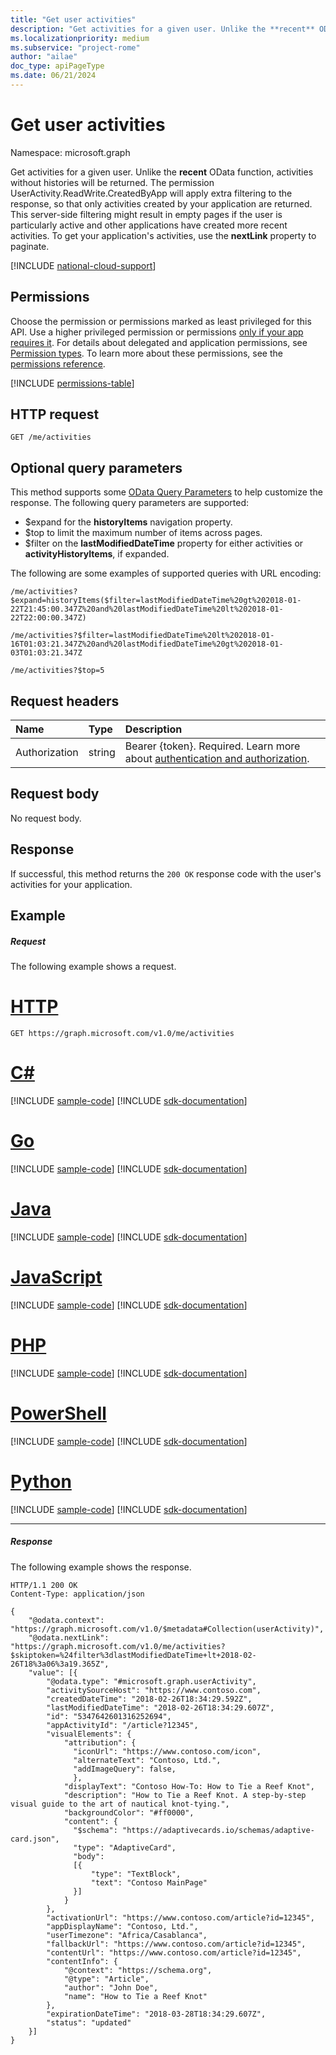 ```yaml
---
title: "Get user activities"
description: "Get activities for a given user. Unlike the **recent** OData function, activities without histories will be returned. The permission UserActivity.ReadWrite.CreatedByApp will apply extra filtering to the response, so that only activities created by your application are returned. This server-side filtering might result in empty pages if the user is particularly active and other applications have created more recent activities. To get your application's activities, use the **nextLink** property to paginate."
ms.localizationpriority: medium
ms.subservice: "project-rome"
author: "ailae"
doc_type: apiPageType
ms.date: 06/21/2024
---
```


# Get user activities

Namespace: microsoft.graph

Get activities for a given user. Unlike the **recent** OData function, activities without histories will be returned. The permission UserActivity.ReadWrite.CreatedByApp will apply extra filtering to the response, so that only activities created by your application are returned. This server-side filtering might result in empty pages if the user is particularly active and other applications have created more recent activities. To get your application's activities, use the **nextLink** property to paginate.

[!INCLUDE [national-cloud-support](../../includes/global-only.md)]

## Permissions

Choose the permission or permissions marked as least privileged for this API. Use a higher privileged permission or permissions [only if your app requires it](/graph/permissions-overview#best-practices-for-using-microsoft-graph-permissions). For details about delegated and application permissions, see [Permission types](/graph/permissions-overview#permission-types). To learn more about these permissions, see the [permissions reference](/graph/permissions-reference).

<!-- { "blockType": "permissions", "name": "projectrome_get_activities" } -->
[!INCLUDE [permissions-table](../includes/permissions/projectrome-get-activities-permissions.md)]

## HTTP request

<!-- { "blockType": "ignored" } -->

```http
GET /me/activities
```

## Optional query parameters

This method supports some [OData Query Parameters](/graph/query-parameters) to help customize the response. The following query parameters are supported:

- $expand for the **historyItems** navigation property.
- $top to limit the maximum number of items across pages.
- $filter on the **lastModifiedDateTime** property for either activities or **activityHistoryItems**, if expanded.

The following are some examples of supported queries with URL encoding:

```
/me/activities?$expand=historyItems($filter=lastModifiedDateTime%20gt%202018-01-22T21:45:00.347Z%20and%20lastModifiedDateTime%20lt%202018-01-22T22:00:00.347Z)

/me/activities?$filter=lastModifiedDateTime%20lt%202018-01-16T01:03:21.347Z%20and%20lastModifiedDateTime%20gt%202018-01-03T01:03:21.347Z

/me/activities?$top=5
```

## Request headers

|Name | Type | Description|
|:----|:-----|:-----------|
|Authorization | string |Bearer {token}. Required. Learn more about [authentication and authorization](/graph/auth/auth-concepts).|

## Request body

No request body.

## Response

If successful, this method returns the `200 OK` response code with the user's activities for your application.

## Example

##### Request

The following example shows a request.

# [HTTP](#tab/http)
<!-- {
  "blockType": "request",
  "name": "get_activities"
}-->

```msgraph-interactive
GET https://graph.microsoft.com/v1.0/me/activities
```

# [C#](#tab/csharp)
[!INCLUDE [sample-code](../includes/snippets/csharp/get-activities-csharp-snippets.md)]
[!INCLUDE [sdk-documentation](../includes/snippets/snippets-sdk-documentation-link.md)]

# [Go](#tab/go)
[!INCLUDE [sample-code](../includes/snippets/go/get-activities-go-snippets.md)]
[!INCLUDE [sdk-documentation](../includes/snippets/snippets-sdk-documentation-link.md)]

# [Java](#tab/java)
[!INCLUDE [sample-code](../includes/snippets/java/get-activities-java-snippets.md)]
[!INCLUDE [sdk-documentation](../includes/snippets/snippets-sdk-documentation-link.md)]

# [JavaScript](#tab/javascript)
[!INCLUDE [sample-code](../includes/snippets/javascript/get-activities-javascript-snippets.md)]
[!INCLUDE [sdk-documentation](../includes/snippets/snippets-sdk-documentation-link.md)]

# [PHP](#tab/php)
[!INCLUDE [sample-code](../includes/snippets/php/get-activities-php-snippets.md)]
[!INCLUDE [sdk-documentation](../includes/snippets/snippets-sdk-documentation-link.md)]

# [PowerShell](#tab/powershell)
[!INCLUDE [sample-code](../includes/snippets/powershell/get-activities-powershell-snippets.md)]
[!INCLUDE [sdk-documentation](../includes/snippets/snippets-sdk-documentation-link.md)]

# [Python](#tab/python)
[!INCLUDE [sample-code](../includes/snippets/python/get-activities-python-snippets.md)]
[!INCLUDE [sdk-documentation](../includes/snippets/snippets-sdk-documentation-link.md)]

---

##### Response

The following example shows the response.

<!-- {
  "blockType": "response",
  "truncated": true,
  "@odata.type": "Edm.String"
} -->

```http
HTTP/1.1 200 OK
Content-Type: application/json

{
    "@odata.context": "https://graph.microsoft.com/v1.0/$metadata#Collection(userActivity)",
    "@odata.nextLink": "https://graph.microsoft.com/v1.0/me/activities?$skiptoken=%24filter%3dlastModifiedDateTime+lt+2018-02-26T18%3a06%3a19.365Z",
    "value": [{
        "@odata.type": "#microsoft.graph.userActivity",
        "activitySourceHost": "https://www.contoso.com",
        "createdDateTime": "2018-02-26T18:34:29.592Z",
        "lastModifiedDateTime": "2018-02-26T18:34:29.607Z",
        "id": "5347642601316252694",
        "appActivityId": "/article?12345",
        "visualElements": {
            "attribution": {
              "iconUrl": "https://www.contoso.com/icon",
              "alternateText": "Contoso, Ltd.",
              "addImageQuery": false,
              },
            "displayText": "Contoso How-To: How to Tie a Reef Knot",
            "description": "How to Tie a Reef Knot. A step-by-step visual guide to the art of nautical knot-tying.",
            "backgroundColor": "#ff0000",
            "content": {
              "$schema": "https://adaptivecards.io/schemas/adaptive-card.json",
              "type": "AdaptiveCard",
              "body":
              [{
                  "type": "TextBlock",
                  "text": "Contoso MainPage"
              }]
            }
        },
        "activationUrl": "https://www.contoso.com/article?id=12345",
        "appDisplayName": "Contoso, Ltd.",
        "userTimezone": "Africa/Casablanca",
        "fallbackUrl": "https://www.contoso.com/article?id=12345",
        "contentUrl": "https://www.contoso.com/article?id=12345",
        "contentInfo": {
            "@context": "https://schema.org",
            "@type": "Article",
            "author": "John Doe",
            "name": "How to Tie a Reef Knot"
        },
        "expirationDateTime": "2018-03-28T18:34:29.607Z",
        "status": "updated"
    }]
}
```

<!-- uuid: 8fcb5dbc-d5aa-4681-8e31-b001d5168d79
2017-06-07 14:57:30 UTC -->
<!-- {
  "type": "#page.annotation",
  "description": "Get activities",
  "keywords": "",
  "section": "documentation",
  "tocPath": ""
}-->
